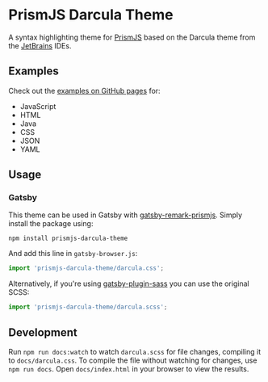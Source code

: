 # PrismJS Darcula Theme

A syntax highlighting theme for [PrismJS] based on the Darcula theme from the [JetBrains] IDEs.

## Examples

Check out the [examples on GitHub pages](https://lucascorpion.github.io/prismjs-darcula-theme) for:

- JavaScript
- HTML
- Java
- CSS
- JSON
- YAML

## Usage

### Gatsby

This theme can be used in Gatsby with [gatsby-remark-prismjs]. Simply install the package using:

```shell
npm install prismjs-darcula-theme
```

And add this line in `gatsby-browser.js`:

```js
import 'prismjs-darcula-theme/darcula.css';
```

Alternatively, if you're using [gatsby-plugin-sass] you can use the original SCSS:

```js
import 'prismjs-darcula-theme/darcula.scss';
```

## Development

Run `npm run docs:watch` to watch `darcula.scss` for file changes, compiling it to `docs/darcula.css`. To compile the file without watching for changes, use `npm run docs`. Open `docs/index.html` in your browser to view the results.

[PrismJS]: https://prismjs.com
[JetBrains]: https://www.jetbrains.com
[gatsby-remark-prismjs]: https://www.gatsbyjs.org/packages/gatsby-remark-prismjs
[gatsby-plugin-sass]: https://www.gatsbyjs.org/packages/gatsby-plugin-sass